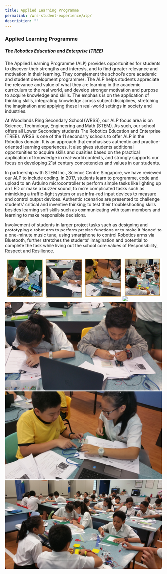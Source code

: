```yaml
---
title: Applied Learning Programme
permalink: /wrs-student-experience/alp/
description: ""
---
```

### **Applied Learning Programme**
##### **The Robotics Education and Enterprise (TREE)**
The Applied Learning Programme (ALP) provides opportunities for students to discover their strengths and interests, and to find greater relevance and motivation in their learning. They complement the school’s core academic and student development programmes. The ALP helps students appreciate the relevance and value of what they are learning in the academic curriculum to the real world, and develop stronger motivation and purpose to acquire knowledge and skills. The emphasis is on the application of thinking skills, integrating knowledge across subject disciplines, stretching the imagination and applying these in real-world settings in society and industries.

At Woodlands Ring Secondary School (WRSS), our ALP focus area is on Science, Technology, Engineering and Math (STEM). As such, our school offers all Lower Secondary students The Robotics Education and Enterprise (TREE). WRSS is one of the 11 secondary schools to offer ALP in the Robotics domain. It is an approach that emphasises authentic and practice-oriented learning experiences. It also gives students additional opportunities to acquire skills and qualities based on the practical application of knowledge in real-world contexts, and strongly supports our focus on developing 21st century competencies and values in our students.

In partnership with STEM Inc., Science Centre Singapore, we have reviewed our ALP to include coding. In 2017, students learn to programme, code and upload to an Arduino microcontroller to perform simple tasks like lighting up an LED or make a buzzer sound, to more complicated tasks such as mimicking a traffic-light system or use infra-red input devices to measure and control output devices. Authentic scenarios are presented to challenge students’ critical and inventive thinking; to test their troubleshooting skills besides learning soft skills such as communicating with team members and learning to make responsible decisions.

Involvement of students in larger project tasks such as designing and prototyping a robot arm to perform precise functions or to make it ‘dance’ to a one-minute music tune, using smartphone to control Robotics arms via Bluetooth, further stretches the students’ imagination and potential to complete the task while living out the school core values of Responsibility, Respect and Resilience.

<p><a href="https://staging.d1zt0oshmgcgjg.amplifyapp.com/images/history5.jpg">
<img style="width:25%" src="/images/alp1.jpg" align = left>
</a></p>

<p><a href="https://staging.d1zt0oshmgcgjg.amplifyapp.com/images/history5.jpg">
<img style="width:25%" src="/images/alp2%20new.jpg" align = left>
</a></p>

<p><a href="https://staging.d1zt0oshmgcgjg.amplifyapp.com/images/history5.jpg">
<img style="width:25%" src="/images/alp3.jpg" align = left>
</a></p>

<p><a href="https://staging.d1zt0oshmgcgjg.amplifyapp.com/images/history5.jpg">
<img style="width:25%" src="/images/alp4.jpg" align = left>
</a></p>

![](/images/ALP%20enlarged%201.jpg)
![](/images/ALP%20enlarged%202.jpg)
![](/images/ALP%20enlarged%203.jpg)
![](/images/ALP%20enlarged%204.jpg)